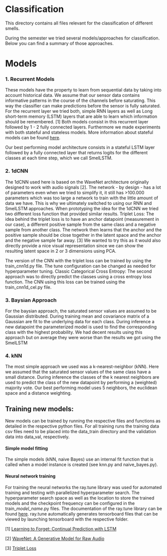 # Classification 
This directory contains all files relevant for the classification of different smells.

During the semester we tried several models/approaches for classification. Below you can find a summary of those approaches.

# Models
### 1. Recurrent Models
These models have the property to learn from sequential data by taking into account historical data. We assume that our sensor data contains informative patterns in the course of the channels before saturating. This way the classifier can make predictions before the sensor is fully saturated. For the recurrent layer we tried both, simple RNN layers as well as Long short-term memory (LSTM) layers that are able to learn which information should be remembered. [1] 
Both models consist in this recurrent layer followed by 1 - 2 fully connected layers. 
Furthermore we made experiments with both stateful and stateless models. More information about stateful models can be found [here](https://www.tensorflow.org/guide/keras/rnn). 

Our best performing model architecture consists in a stateful LSTM layer followed by a fully connected layer that returns logits for the different classes at each time step, which we call SmelLSTM.

### 2. 1dCNN
The 1dCNN used here is based on the WaveNet architecture originally designed to work with audio signals [2]. The network - by design - has a lot of parameters even when we tried to simplify it, it still has >100.000 parameters which was too large a network to train with the little amount of data we have. This is why we ultimately switched to using our RNN and SmelLSTM approaches.
When prototyping the idea for the 1dCNN we tried two different loss function that provided similar results. 
Triplet Loss: The idea behind the triplet loss is to have an anchor datapoint (measurement in our case), a different positive sample from the same class and a negative sample from another class. The network then learns that the anchor and the positive sample should be close together in the latent space and the anchor and the negative sample far away. [3]
We wanted to try this as it would also directly provide a nice visual representation since we can show the resulting latent space in 2 or 3 dimensions using PCA.

The version of the CNN with the triplet loss can be trained by using the train_cnn1d.py file. The tune configuration can be changed as needed for hyperparameter tuning.
Classic Categorical Cross Entropy: The second approach was to directly predict the classes using a cross entropy loss function. The CNN using this loss can be trained using the train_cnn1d_cel.py file.

### 3. Baysian Approach
For the baysian approach, the saturated sensor values are assumed to be Gaussian distributed. During training mean and covariance matrix of a Gaussian are fit to the underlying data for each class. During inference a new datapoint the parameterized model is used to find the corresponding class with the highest probability. 
We had decent results using this approach but on average they were worse than the results we got using the SmelLSTM

### 4. kNN
The most simple approach we used was a k-nearest-neighbor (kNN). Here we assumed that the saturated sensor values of the same class have a small distance. During inference the classes of the k nearest neighbors are used to predict the class of the new datapoint by performing a (weighted) majority vote. Our best performing model uses 5 neighbors, the euclidean space and a distance weighting.

## Training new models:
New models can be trained by running the respective files and functions as detailed in the respective python files. For all training runs the training data csv files need to be placed into the data_train directory and the validation data into data_val, respectively. 
#### Simple model fitting
The simple models (kNN, naive Bayes) use an internal fit function that is called when a model instance is created (see knn.py and naive_bayes.py). 
#### Neural network training
For training the neural networks the ray.tune library was used for automated training and testing with parallelized hyperparameter search. The hyperparameter search space as well as the location to store the trained models and the checkpoint frequency can be configured in the train_*model_name*.py files. The documentation of the ray.tune library can be found [here](https://ray.readthedocs.io/en/latest/tune.html).
ray.tune automatically generates tensorboard files that can be viewed by launching tensorboard with the respective folder.

[1] [Learning to Forget: Continual Prediction with LSTM](https://www.researchgate.net/publication/12292425_Learning_to_Forget_Continual_Prediction_with_LSTM)

[2] [WaveNet: A Generative Model for Raw Audio](https://arxiv.org/abs/1609.03499)

[3] [Triplet Loss](https://en.wikipedia.org/wiki/Triplet_loss)
